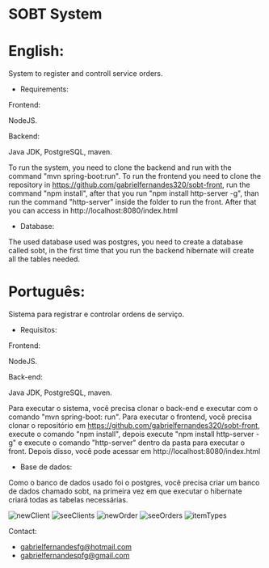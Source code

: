 # SOBT System  

# English:

System to register and controll service orders.

* Requirements:

Frontend:

NodeJS.

Backend:

Java JDK, PostgreSQL, maven.

To run the system, you need to clone the backend and run with the command "mvn spring-boot:run". To run the frontend you need to clone the repository in https://github.com/gabrielfernandes320/sobt-front, run the command "npm install", after that you run "npm install http-server -g", than run the command "http-server" inside the folder to run the front. After that you can access in http://localhost:8080/index.html

* Database:

The used database used was postgres, you need to create a database called sobt, in the first time that you run the backend hibernate will create all the tables needed.

# Português:

Sistema para registrar e controlar ordens de serviço.

* Requisitos:

Frontend:

NodeJS.

Back-end:

Java JDK, PostgreSQL, maven.

Para executar o sistema, você precisa clonar o back-end e executar com o comando "mvn spring-boot: run". Para executar o frontend, você precisa clonar o repositório em https://github.com/gabrielfernandes320/sobt-front, execute o comando "npm install", depois execute "npm install http-server -g" e execute o comando "http-server" dentro da pasta para executar o front. Depois disso, você pode acessar em http://localhost:8080/index.html

* Base de dados:

Como o banco de dados usado foi o postgres, você precisa criar um banco de dados chamado sobt, na primeira vez em que executar o hibernate criará todas as tabelas necessárias.

![newClient](https://i.postimg.cc/vZvB5k7H/adicionarcliente.png)
![seeClients](https://i.postimg.cc/d1hVP0bL/verclientes.png)
![newOrder](https://i.postimg.cc/HLsLzz30/novaordem.png)
![seeOrders](https://i.postimg.cc/3RzJKTh9/visualize-Ordens.png)
![itemTypes](https://i.postimg.cc/6QjpmZ1k/tiposde-Itens.png)

Contact:

* gabrielfernandesfg@hotmail.com
* gabrielfernandespfg@gmail.com


